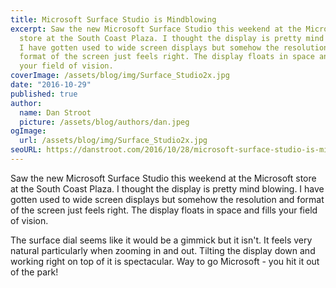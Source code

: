 ```yaml
---
title: Microsoft Surface Studio is Mindblowing
excerpt: Saw the new Microsoft Surface Studio this weekend at the Microsoft
  store at the South Coast Plaza. I thought the display is pretty mind blowing.
  I have gotten used to wide screen displays but somehow the resolution and
  format of the screen just feels right. The display floats in space and fills
  your field of vision.
coverImage: /assets/blog/img/Surface_Studio2x.jpg
date: "2016-10-29"
published: true
author:
  name: Dan Stroot
  picture: /assets/blog/authors/dan.jpeg
ogImage:
  url: /assets/blog/img/Surface_Studio2x.jpg
seoURL: https://danstroot.com/2016/10/28/microsoft-surface-studio-is-mindblowing/
---
```


Saw the new Microsoft Surface Studio this weekend at the Microsoft store at the South Coast Plaza. I thought the display is pretty mind blowing. I have gotten used to wide screen displays but somehow the resolution and format of the screen just feels right. The display floats in space and fills your field of vision.

The surface dial seems like it would be a gimmick but it isn't. It feels very natural particularly when zooming in and out. Tilting the display down and working right on top of it is spectacular. Way to go Microsoft - you hit it out of the park!
